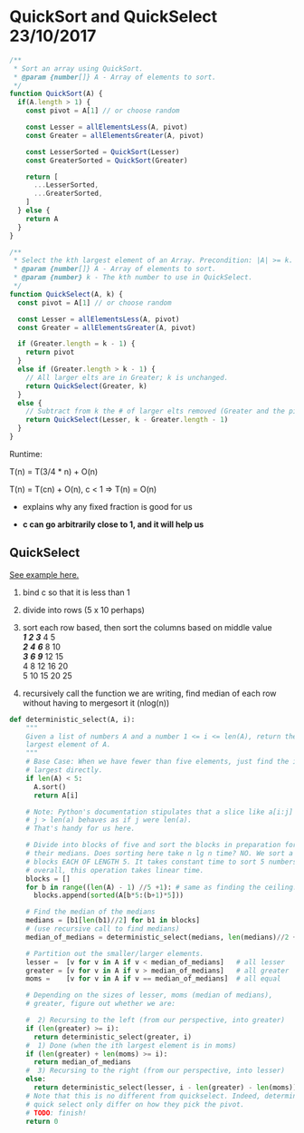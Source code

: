 # QuickSort and QuickSelect 23/10/2017

```javascript
/**
 * Sort an array using QuickSort.
 * @param {number[]} A - Array of elements to sort.
 */
function QuickSort(A) {
  if(A.length > 1) {
    const pivot = A[1] // or choose random

    const Lesser = allElementsLess(A, pivot)
    const Greater = allElementsGreater(A, pivot)

    const LesserSorted = QuickSort(Lesser)
    const GreaterSorted = QuickSort(Greater)

    return [
      ...LesserSorted,
      ...GreaterSorted,
    ]
  } else {
    return A
  }
}
```

```javascript
/**
 * Select the kth largest element of an Array. Precondition: |A| >= k.
 * @param {number[]} A - Array of elements to sort.
 * @param {number} k - The kth number to use in QuickSelect.
 */
function QuickSelect(A, k) {
  const pivot = A[1] // or choose random

  const Lesser = allElementsLess(A, pivot)
  const Greater = allElementsGreater(A, pivot)

  if (Greater.length = k - 1) {
    return pivot
  }
  else if (Greater.length > k - 1) {
    // All larger elts are in Greater; k is unchanged.
    return QuickSelect(Greater, k)
  }
  else {
    // Subtract from k the # of larger elts removed (Greater and the pivot).
    return QuickSelect(Lesser, k - Greater.length - 1)
  }
}
```

Runtime:

T(n) = T(3/4 * n) + O(n)

T(n) = T(cn) + O(n), c < 1 &rArr; T(n) = O(n)

* explains why any fixed fraction is good for us

* **c can go arbitrarily close to 1, and it will help us**

## QuickSelect

[See example here.](https://www.ugrad.cs.ubc.ca/~cs320/misc/Deterministic-Select-in-O-of-n-blank.html)

1. bind c so that it is less than 1

1. divide into rows (5 x 10 perhaps)

1. sort each row based, then sort the columns based on middle value  
***1*** ***2*** ***3*** 4 5  
***2*** ***4*** ***6*** 8 10  
***3*** ***6*** ***9*** 12 15  
4 8 12 16 20  
5 10 15 20 25  

1. recursively call the function we are writing, find median of each row without
having to mergesort it (nlog(n))

```python
def deterministic_select(A, i):
    """
    Given a list of numbers A and a number 1 <= i <= len(A), return the i'th
    largest element of A.
    """
    # Base Case: When we have fewer than five elements, just find the i'th
    # largest directly.
    if len(A) < 5:
      A.sort()
      return A[i]

    # Note: Python's documentation stipulates that a slice like a[i:j] where
    # j > len(a) behaves as if j were len(a).
    # That's handy for us here.

    # Divide into blocks of five and sort the blocks in preparation for finding
    # their medians. Does sorting here take n lg n time? NO. We sort a bunch of
    # blocks EACH OF LENGTH 5. It takes constant time to sort 5 numbers! So,
    # overall, this operation takes linear time.
    blocks = []
    for b in range((len(A) - 1) //5 +1): # same as finding the ceiling.
      blocks.append(sorted(A[b*5:(b+1)*5]))

    # Find the median of the medians
    medians = [b1[len(b1)//2] for b1 in blocks]
    # (use recursive call to find medians)
    median_of_medians = deterministic_select(medians, len(medians)//2 +1)

    # Partition out the smaller/larger elements.
    lesser =  [v for v in A if v < median_of_medians]   # all lesser
    greater = [v for v in A if v > median_of_medians]   # all greater
    moms =    [v for v in A if v == median_of_medians]  # all equal

    # Depending on the sizes of lesser, moms (median of medians),
    # greater, figure out whether we are:

    #  2) Recursing to the left (from our perspective, into greater)
    if (len(greater) >= i):
      return deterministic_select(greater, i)
    #  1) Done (when the ith largest element is in moms)
    if (len(greater) + len(moms) >= i):
      return median_of_medians
    #  3) Recursing to the right (from our perspective, into lesser)
    else:
      return deterministic_select(lesser, i - len(greater) - len(moms))
    # Note that this is no different from quickselect. Indeed, deterministic and
    # quick select only differ on how they pick the pivot.
    # TODO: finish!
    return 0
```